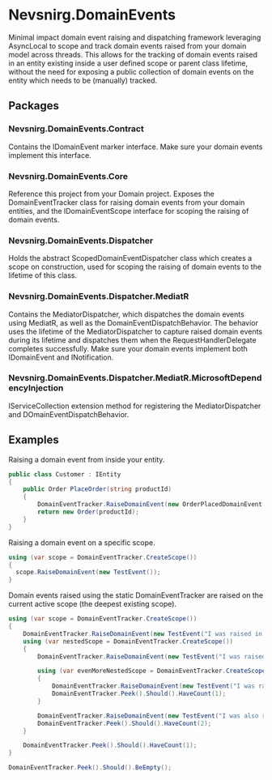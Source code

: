 # Nevsnirg.DomainEvents
Minimal impact domain event raising and dispatching framework leveraging AsyncLocal to scope and track domain events raised from your domain model across threads. This allows for the tracking of domain events raised in an entity existing inside a user defined scope or parent class lifetime, without the need for exposing a public collection of domain events on the entity which needs to be (manually) tracked.

## Packages
### Nevsnirg.DomainEvents.Contract
Contains the IDomainEvent marker interface. Make sure your domain events implement this interface.

### Nevsnirg.DomainEvents.Core
Reference this project from your Domain project. Exposes the DomainEventTracker class for raising domain events from your domain entities, and the IDomainEventScope interface for scoping the raising of domain events.

### Nevsnirg.DomainEvents.Dispatcher
Holds the abstract ScopedDomainEventDispatcher class which creates a scope on construction, used for scoping the raising of domain events to the lifetime of this class.

### Nevsnirg.DomainEvents.Dispatcher.MediatR
Contains the MediatorDispatcher, which dispatches the domain events using MediatR, as well as the DomainEventDispatchBehavior. The behavior uses the lifetime of the MediatorDispatcher to capture raised domain events during its lifetime and dispatches them when the RequestHandlerDelegate completes successfully. Make sure your domain events implement both IDomainEvent and INotification.

### Nevsnirg.DomainEvents.Dispatcher.MediatR.MicrosoftDependencyInjection
IServiceCollection extension method for registering the MediatorDispatcher and DOmainEventDispatchBehavior.


## Examples
Raising a domain event from inside your entity.
```csharp
public class Customer : IEntity
{
    public Order PlaceOrder(string productId)
    {
        DomainEventTracker.RaiseDomainEvent(new OrderPlacedDomainEvent { ProductId = productId });
        return new Order(productId);
    }
}
```
Raising a domain event on a specific scope.
```csharp
using (var scope = DomainEventTracker.CreateScope())
{
  scope.RaiseDomainEvent(new TestEvent());
}
```
Domain events raised using the static DomainEventTracker are raised on the current active scope (the deepest existing scope).
```csharp
using (var scope = DomainEventTracker.CreateScope())
{
    DomainEventTracker.RaiseDomainEvent(new TestEvent("I was raised in the top scope."));
    using (var nestedScope = DomainEventTracker.CreateScope())
    {
        DomainEventTracker.RaiseDomainEvent(new TestEvent("I was raised in the nested scope."));

        using (var evenMoreNestedScope = DomainEventTracker.CreateScope())
        {
            DomainEventTracker.RaiseDomainEvent(new TestEvent("I was raised in the deepest scope."));
            DomainEventTracker.Peek().Should().HaveCount(1);
        }

        DomainEventTracker.RaiseDomainEvent(new TestEvent("I was also raised in the nested scope."));
        DomainEventTracker.Peek().Should().HaveCount(2);
    }

    DomainEventTracker.Peek().Should().HaveCount(1);
}

DomainEventTracker.Peek().Should().BeEmpty();
```
